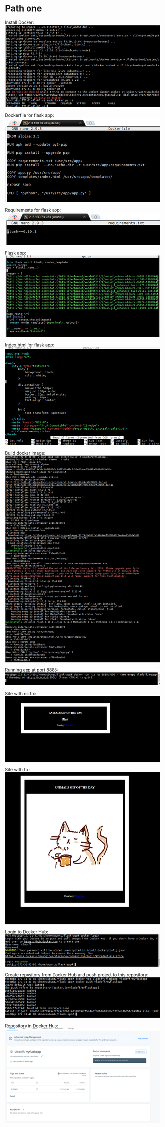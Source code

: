 # Path one
Install Docker:
![](https://github.com/Vladoffz/DevOps_online_Kyiv_2021Q2/blob/master/m11/task11.1/task11.1%20sceenshots/image_2021-05-28_19-13-55.png?raw=true)

Dockerfile for flask app:
![](https://github.com/Vladoffz/DevOps_online_Kyiv_2021Q2/blob/master/m11/task11.1/task11.1%20sceenshots/image_2021-05-28_19-32-31.png?raw=true)

Requirements for flask app:
![](https://github.com/Vladoffz/DevOps_online_Kyiv_2021Q2/blob/master/m11/task11.1/task11.1%20sceenshots/image_2021-05-28_19-32-44.png?raw=true)

Flask app:
![](https://github.com/Vladoffz/DevOps_online_Kyiv_2021Q2/blob/master/m11/task11.1/task11.1%20sceenshots/image_2021-05-28_19-33-02.png?raw=true)

Index.html for flask app:
![](https://github.com/Vladoffz/DevOps_online_Kyiv_2021Q2/blob/master/m11/task11.1/task11.1%20sceenshots/image_2021-05-28_19-33-17.png?raw=true)

Build docker image:
![](https://github.com/Vladoffz/DevOps_online_Kyiv_2021Q2/blob/master/m11/task11.1/task11.1%20sceenshots/image_2021-05-28_19-34-34.png?raw=true)

Running app at port 8888:
![](https://github.com/Vladoffz/DevOps_online_Kyiv_2021Q2/blob/master/m11/task11.1/task11.1%20sceenshots/image_2021-05-28_19-41-23.png?raw=true)

Site with no fix:
![](https://github.com/Vladoffz/DevOps_online_Kyiv_2021Q2/blob/master/m11/task11.1/task11.1%20sceenshots/image_2021-05-28_20-38-15.png?raw=true)

Site with fix:
![](https://github.com/Vladoffz/DevOps_online_Kyiv_2021Q2/blob/master/m11/task11.1/task11.1%20sceenshots/image_2021-05-28_20-41-58.png?raw=true)

Login to Docker Hub:
![](https://github.com/Vladoffz/DevOps_online_Kyiv_2021Q2/blob/master/m11/task11.1/task11.1%20sceenshots/image_2021-05-28_20-47-13.png?raw=true)

Create repository from Docker Hub and push project to this repository:
![](https://github.com/Vladoffz/DevOps_online_Kyiv_2021Q2/blob/master/m11/task11.1/task11.1%20sceenshots/image_2021-05-28_20-49-12.png?raw=true)

Repository in Docker Hub:
![](https://github.com/Vladoffz/DevOps_online_Kyiv_2021Q2/blob/master/m11/task11.1/task11.1%20sceenshots/image_2021-05-28_20-49-57.png?raw=true)